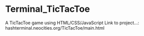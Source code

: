 # Terminal_TicTacToe
A TicTacToe game using HTML/CSS/JavaScript 
Link to project...: hashterminal.neocities.org/TicTacToe/main.html
